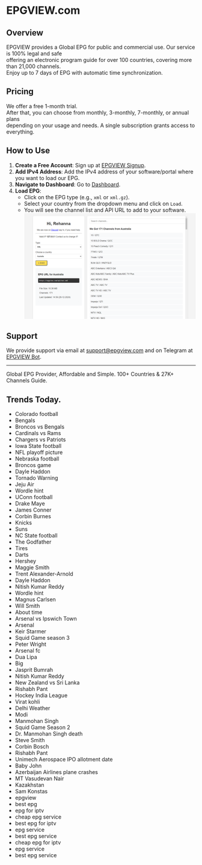# EPGVIEW.com



## Overview
EPGVIEW provides a Global EPG for public and commercial use. Our service is 100% legal and safe\
offering an electronic program guide for over 100 countries, covering more than 21,000 channels.\
Enjoy up to 7 days of EPG with automatic time synchronization.

## Pricing
We offer a free 1-month trial. \
After that, you can choose from monthly, 3-monthly, 7-monthly, or annual plans \
depending on your usage and needs. A single subscription grants access to everything.

## How to Use
1. **Create a Free Account**: Sign up at [EPGVIEW Signup](https://epgview.com/signup.php).
2. **Add IPv4 Address**: Add the IPv4 address of your software/portal where you want to load our EPG.
3. **Navigate to Dashboard**: Go to [Dashboard](https://epgview.com/dashboard.php).
4. **Load EPG**:
   - Click on the EPG type (e.g., `xml` or `xml.gz`).
   - Select your country from the dropdown menu and click on `Load`.
   - You will see the channel list and API URL to add to your software.
![EPGVIEW](img/dashboard.png)
## Support
We provide support via email at [support@epgview.com](mailto:support@epgview.com) and on Telegram at [EPGVIEW Bot](https://t.me/epgview_bot).

---

Global EPG Provider, Affordable and Simple. 100+ Countries & 27K+ Channels Guide.

## Trends Today.

- Colorado football
- Bengals
- Broncos vs Bengals
- Cardinals vs Rams
- Chargers vs Patriots
- Iowa State football
- NFL playoff picture
- Nebraska football
- Broncos game
- Dayle Haddon
- Tornado Warning
- Jeju Air
- Wordle hint
- UConn football
- Drake Maye
- James Conner
- Corbin Burnes
- Knicks
- Suns
- NC State football
- The Godfather
- Tires
- Darts
- Hershey
- Maggie Smith
- Trent Alexander-Arnold
- Dayle Haddon
- Nitish Kumar Reddy
- Wordle hint
- Magnus Carlsen
- Will Smith
- About time
- Arsenal vs Ipswich Town
- Arsenal
- Keir Starmer
- Squid Game season 3
- Peter Wright
- Arsenal fc
- Dua Lipa
- Big
- Jasprit Bumrah
- Nitish Kumar Reddy
- New Zealand vs Sri Lanka
- Rishabh Pant
- Hockey India League
- Virat kohli
- Delhi Weather
- Modi
- Manmohan Singh
- Squid Game Season 2
- Dr. Manmohan Singh death
- Steve Smith
- Corbin Bosch
- Rishabh Pant
- Unimech Aerospace IPO allotment date
- Baby John
- Azerbaijan Airlines plane crashes
- MT Vasudevan Nair
- Kazakhstan
- Sam Konstas
- epgview
- best epg
- epg for iptv
- cheap epg service
- best epg for iptv
- epg service
- best epg service
- cheap epg for iptv
- epg service
- best epg service
